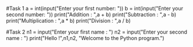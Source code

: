#Task 1
a = int(input("Enter your first number: "))
b = int(input("Enter your second number: "))
print("Addition : ",a + b)
print("Subtraction : ",a - b)
print("Multiplication : ",a * b)
print("Division : ",a / b)

#Task 2
n1 = input("Enter your first name : ")
n2 = input("Enter your second name : ")
print("Hello !",n1,n2, "Welcome to the Python program.")
